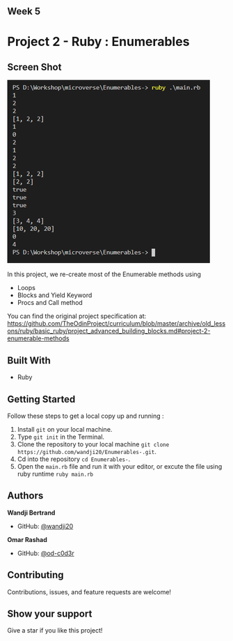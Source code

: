[](https://img.shields.io/badge/Microverse-blueviolet)

## Week 5

# Project 2 - Ruby : Enumerables

## Screen Shot

![screenshot](screenshot.png)

In this project, we re-create most of the Enumerable methods using 
- Loops
- Blocks and Yield Keyword
- Procs and Call method

You can find the original project specification at: https://github.com/TheOdinProject/curriculum/blob/master/archive/old_lessons/ruby/basic_ruby/project_advanced_building_blocks.md#project-2-enumerable-methods


## Built With

- Ruby

## Getting Started

Follow these steps to get a local copy up and running :

1. Install `git` on your local machine.
1. Type `git init` in the Terminal.
1. Clone the repository to your local machine `git clone https://github.com/wandji20/Enumerables-.git`.
1. Cd into the repository `cd Enumerables-`.
1. Open the `main.rb` file and run it with your editor, or excute the file using ruby runtime `ruby main.rb`

## Authors

**Wandji Bertrand**

- GitHub: [@wandji20](https://github.com/wandji20)

**Omar Rashad**

- GitHub: [@od-c0d3r](https://github.com/od-c0d3r)

## Contributing

Contributions, issues, and feature requests are welcome!

## Show your support

Give a star if you like this project!
